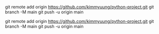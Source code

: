 git remote add origin https://github.com/kimmyuung/python-project.git
git branch -M main
git push -u origin main


git remote add origin https://github.com/kimmyuung/python-project.git
git branch -M main
git push -u origin main
